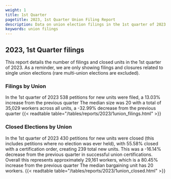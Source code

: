 ```yaml
---
weight: 1
title: 1st Quarter
pagetitle: 2023, 1st Quarter Union Filing Report
description: Data on union election filings in the 1st quarter of 2023
keywords: union filings
---
```


## 2023, 1st Quarter filings

This report details the number of filings and closed units in the 1st quarter of 2023. As a reminder, we are only showing filings and closures related to single union elections (rare multi-union elections are excluded).

### Filings by Union
In the 1st quarter of 2023 538 petitions for new units were filed, a 13.03% increase from the previous quarter The median size was 20 with a total of 35,029 workers across all units, a -32.99% decrease from the previous quarter
{{< readtable table="/tables/reports/2023/1union_filings.html" >}}

### Closed Elections by Union
In the 1st quarter of 2023 430 petitions for new units were closed (this includes petitions where no election was ever held), with 55.58% closed with a certification order, creating 239 total new units. This was a -16.14% decrease from the previous quarter in successful union certifications. Overall this represents approximately 29,161 workers, which is a 80.45% increase from the previous quarter The median bargaining unit has 20 workers.
{{< readtable table="/tables/reports/2023/1union_closed.html" >}}
